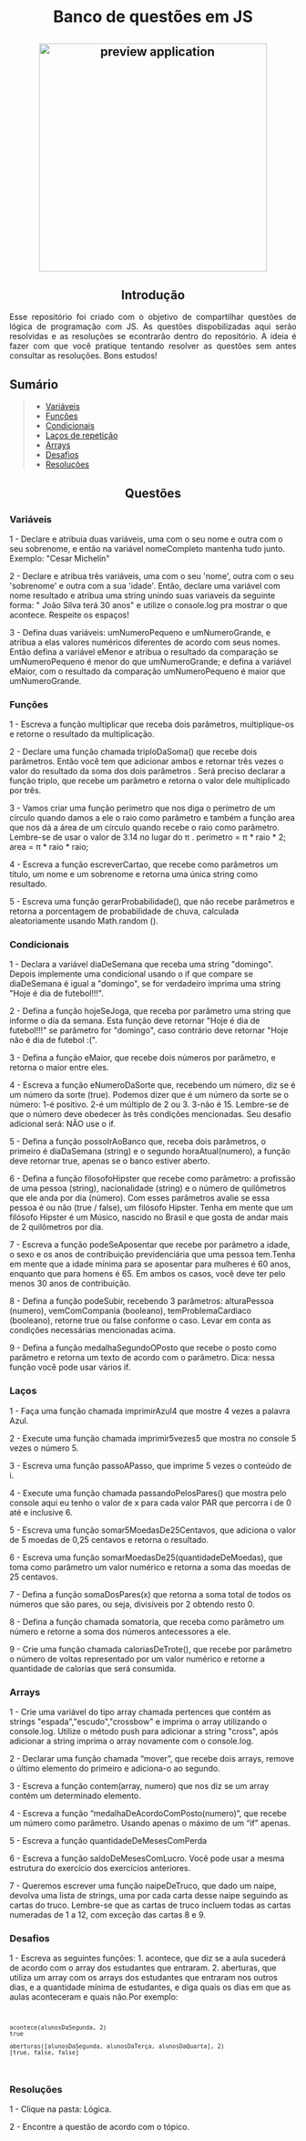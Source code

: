 <h1 align="center">Banco de questões em JS</h1>
<h2 align="center">
    <img alt="preview application" src="https://sujeitoprogramador.com/wp-content/uploads/2019/08/jsjsjs.png" width="400px"/>
</h2>

<h2 align="center">Introdução</h2>

<p align="justify">Esse repositório foi criado com o objetivo de compartilhar questões de lógica de programação com JS. As questões dispobilizadas aqui serão resolvidas e as resoluções se econtrarão dentro do repositório. A ideia é fazer com que você pratique tentando resolver as questões sem antes consultar as resoluções. Bons estudos! </p>

## Sumário
> * [Variáveis](#variáveis)
> * [Funções](#funções)
> * [Condicionais](#condicionais)
> * [Laços de repetição](#laços)
> * [Arrays](#arrays)
> * [Desafios](#desafios)
> * [Resoluções](#resoluções)

<h2 align="center">Questões</h2>

### Variáveis

1 - Declare e atribuia duas variáveis, uma com o seu nome e outra com o seu sobrenome, e então na variável nomeCompleto mantenha tudo junto. Exemplo: "Cesar Michelin"

2 - Declare e atribua três variáveis, uma com o seu 'nome', outra com o seu 'sobrenome' e outra com a sua 'idade'. Então, declare uma variável com nome resultado e atribua uma string unindo suas variaveis da seguinte forma: " João Silva terá 30 anos" e utilize o console.log pra mostrar o que acontece. Respeite os espaços!

3 - Defina duas variáveis: umNumeroPequeno e umNumeroGrande, e atribua a elas valores numéricos diferentes de acordo com seus nomes. Então defina a variável eMenor e atribua o resultado da comparação se umNumeroPequeno é menor do que umNumeroGrande; e defina a variável eMaior, com o resultado da comparação umNumeroPequeno é maior que umNumeroGrande.

### Funções

1 - Escreva a função multiplicar que receba dois parâmetros, multiplique-os e retorne o resultado da multiplicação.

2 - Declare uma função chamada triploDaSoma() que recebe dois parâmetros. Então você tem que adicionar ambos e retornar três vezes o valor do resultado da soma dos dois parâmetros . Será preciso declarar a função triplo, que recebe um parâmetro e retorna o valor dele multiplicado por três.

3 - Vamos criar uma função perimetro que nos diga o perímetro de um círculo quando damos a ele o raio como parâmetro e também a função area que nos dá a área de um círculo quando recebe o raio como parâmetro. Lembre-se de usar o valor de 3.14 no lugar do π . perimetro = π * raio * 2; area = π * raio * raio; 

4 - Escreva a função escreverCartao, que recebe como parâmetros um título, um nome e um sobrenome e retorna uma única string como resultado.

5 - Escreva uma função gerarProbabilidade(), que não recebe parâmetros e retorna a porcentagem de probabilidade de chuva, calculada aleatoriamente usando Math.random ().

### Condicionais

1 - Declara a variável diaDeSemana que receba uma string "domingo". Depois implemente uma condicional usando o if que compare se diaDeSemana é igual a "domingo", se for verdadeiro imprima uma string "Hoje é dia de futebol!!!".

2 - Defina a função hojeSeJoga, que receba por parâmetro uma string que informe o día da semana. Esta função deve retornar "Hoje é dia de futebol!!!" se parâmetro for "domingo", caso contrário deve retornar "Hoje não é dia de futebol :(".

3 - Defina a função eMaior, que recebe dois números por parâmetro, e retorna o maior entre eles.

4 - Escreva a função eNumeroDaSorte que, recebendo um número, diz se é um número da sorte (true).  Podemos dizer que é um número da sorte se o número: 1-é positivo. 2-é um múltiplo de 2 ou 3. 3-não é 15. Lembre-se de que o número deve obedecer às três condições mencionadas. Seu desafio adicional será: NÃO use o if.
        
5 - Defina a função possoIrAoBanco que, receba dois parâmetros, o primeiro é diaDaSemana (string) e o segundo horaAtual(numero), a função deve retornar true, apenas se o banco estiver aberto.

6 - Defina a função filosofoHipster que recebe como parâmetro: a profissão de uma pessoa (string), nacionalidade (string) e o número de quilômetros que ele anda por dia (número). Com esses parâmetros avalie se essa pessoa é ou não (true / false), um filósofo Hipster.  Tenha em mente que um filósofo Hipster é um Músico, nascido no Brasil e que gosta de andar mais de 2 quilômetros por dia.
        
7 - Escreva a função podeSeAposentar que recebe por parâmetro a idade, o sexo e os anos de contribuição previdenciária que uma pessoa tem.Tenha em mente que a idade mínima para se aposentar para mulheres é 60 anos, enquanto que para homens é 65. Em ambos os casos, você deve ter pelo menos 30 anos de contribuição.

8 - Defina a função podeSubir, recebendo 3 parâmetros: alturaPessoa (numero), vemComCompania (booleano), temProblemaCardiaco (booleano), retorne true ou false conforme o caso. Levar em conta as condições necessárias mencionadas acima.
        
9 - Defina a função medalhaSegundoOPosto que recebe o posto como parâmetro e retorna um texto de acordo com o parâmetro. Dica: nessa função você pode usar vários if.

### Laços

1 - Faça uma função chamada imprimirAzul4 que mostre 4 vezes a palavra Azul.

2 - Execute uma função chamada imprimir5vezes5 que mostra no console 5 vezes o número 5.

3 - Escreva uma função passoAPasso, que imprime 5 vezes o conteúdo de i.

4 - Execute uma função chamada passandoPelosPares() que mostra pelo console aqui eu tenho o valor de x para cada valor PAR que percorra i de 0 até e inclusive 6.

5 - Escreva uma função somar5MoedasDe25Centavos, que adiciona o valor de 5 moedas de 0,25 centavos e retorna o resultado.

6 - Escreva uma função somarMoedasDe25(quantidadeDeMoedas), que toma como parâmetro um valor numérico e retorna a soma das moedas de 25 centavos.

7 - Defina a função somaDosPares(x) que retorna a soma total de todos os números que são pares, ou seja, divisíveis por 2 obtendo resto 0. 

8 - Defina a função chamada somatoria, que receba como parâmetro um número e retorne a soma dos números antecessores a ele.

9 - Crie uma função chamada caloriasDeTrote(), que recebe por parâmetro o número de voltas representado por um valor numérico e retorne a quantidade de calorias que será consumida.

### Arrays

1 - Crie uma variável do tipo array chamada pertences que contém as strings "espada","escudo","crossbow" e imprima o array utilizando o console.log. Utilize o método push para adicionar a string "cross", após adicionar a string imprima o array novamente com o console.log.

2 - Declarar uma função chamada “mover”, que recebe dois arrays, remove o último elemento do primeiro e adiciona-o ao segundo.

3 - Escreva a função contem(array, numero) que nos diz se um array contém um determinado elemento.

4 - Escreva a função “medalhaDeAcordoComPosto(numero)”, que recebe um número como parâmetro. Usando apenas o máximo de um “if” apenas.

5 - Escreva a função quantidadeDeMesesComPerda

6 - Escreva a função saldoDeMesesComLucro. Você pode usar a mesma estrutura do exercício dos exercícios anteriores.

7 - Queremos escrever uma função naipeDeTruco, que dado um naipe, devolva uma lista de strings, uma por cada carta desse naipe seguindo as cartas do truco. Lembre-se que as cartas de truco incluem todas as cartas numeradas de 1 a 12, com exceção das cartas 8 e 9.

### Desafios

1 - Escreva as seguintes funções: 1. acontece, que diz se a aula sucederá de acordo com o array dos estudantes que entraram. 2. aberturas, que utiliza um array com os arrays dos estudantes que entraram nos outros dias, e a quantidade mínima de estudantes, e diga quais os dias em que as aulas aconteceram e quais não.Por exemplo:
<code> 
    
    acontece(alunosDaSegunda, 2)
    true
    
    aberturas([alunosDaSegunda, alunosDaTerça, alunosDaQuarta], 2)
    [true, false, false]
</code>

### Resoluções

1 - Clique na pasta: Lógica.

2 - Encontre a questão de acordo com o tópico.
